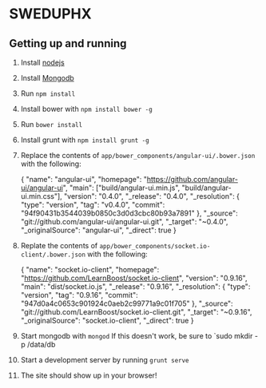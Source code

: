 SWEDUPHX
========

## Getting up and running

 1. Install [nodejs](http://nodejs.org/)
 2. Install [Mongodb](http://www.mongodb.org/)
 3. Run `npm install`
 4. Install bower with `npm install bower -g`
 5. Run `bower install`
 6. Install grunt with `npm install grunt -g`
 7. Replace the contents of `app/bower_components/angular-ui/.bower.json` with the following:

    {
    "name": "angular-ui",
    "homepage": "https://github.com/angular-ui/angular-ui",
    "main": ["build/angular-ui.min.js", "build/angular-ui.min.css"],
    "version": "0.4.0",
    "_release": "0.4.0",
    "_resolution": {
      "type": "version",
      "tag": "v0.4.0",
      "commit": "94f90431b3544039b0850c3d0d3cbc80b93a7891"
    },
    "_source": "git://github.com/angular-ui/angular-ui.git",
    "_target": "~0.4.0",
    "_originalSource": "angular-ui",
    "_direct": true
    }

 8. Replate the contents of `app/bower_components/socket.io-client/.bower.json` with the following:

    {
    "name": "socket.io-client",
    "homepage": "https://github.com/LearnBoost/socket.io-client",
    "version": "0.9.16",
    "main": "dist/socket.io.js",
    "_release": "0.9.16",
    "_resolution": {
      "type": "version",
      "tag": "0.9.16",
      "commit": "947d0a4c0653c901924c0aeb2c99771a9c01f705"
    },
    "_source": "git://github.com/LearnBoost/socket.io-client.git",
    "_target": "~0.9.16",
    "_originalSource": "socket.io-client",
    "_direct": true
    } 

 9. Start mongodb with `mongod`
    If this doesn't work, be sure to `sudo mkdir -p /data/db
 10. Start a development server by running `grunt serve`
 11. The site should show up in your browser!

